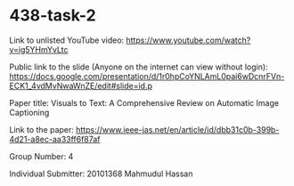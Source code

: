 # 438-task-2
Link to unlisted YouTube video:
https://www.youtube.com/watch?v=ig5YHmYvLtc

Public link to the slide (Anyone on the internet can view without login):
https://docs.google.com/presentation/d/1r0hpCoYNLAmL0pai6wDcnrFVn-ECK1_4vdMvNwaWnZE/edit#slide=id.p

Paper title:
Visuals to Text: A Comprehensive Review on Automatic Image Captioning

Link to the paper:
https://www.ieee-jas.net/en/article/id/dbb31c0b-399b-4d21-a8ec-aa33ff6f87af

Group Number:
4

Individual Submitter:
20101368 Mahmudul Hassan
